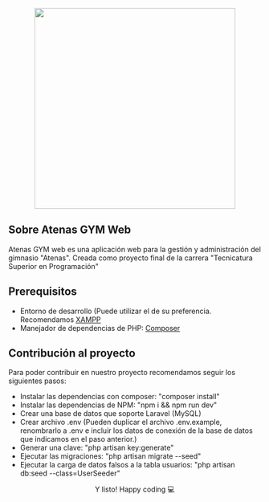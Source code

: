 <p align="center"><a href="https://github.com/andresbrice/atenas-gym.com" target="_blank"><img src="{{asset('img/hr/Atenas_GYM_hr_bordo.png')}}" width="400"></a></p>

## Sobre Atenas GYM Web

Atenas GYM web es una aplicación web para la gestión y administración del gimnasio "Atenas". Creada como proyecto final de la carrera "Tecnicatura Superior en Programación"

## Prerequisitos

-   Entorno de desarrollo (Puede utilizar el de su preferencia. Recomendamos [XAMPP](https://www.apachefriends.org/es/index.html)
-   Manejador de dependencias de PHP: [Composer](https://getcomposer.org/)

## Contribución al proyecto

Para poder contribuir en nuestro proyecto recomendamos seguir los siguientes pasos:

-   Instalar las dependencias con composer: "composer install"
-   Instalar las dependencias de NPM: "npm i && npm run dev"
-   Crear una base de datos que soporte Laravel (MySQL)
-   Crear archivo .env (Pueden duplicar el archivo .env.example, renombrarlo a .env e incluir los datos de conexión de la base de datos que indicamos en el paso anterior.)
-   Generar una clave: "php artisan key:generate"
-   Ejecutar las migraciones: "php artisan migrate --seed"
-   Ejecutar la carga de datos falsos a la tabla usuarios: "php artisan db:seed --class=UserSeeder"

<p align="center">Y listo! Happy coding 💻</p>
